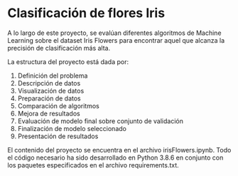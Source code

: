 # Clasificación de flores Iris

A lo largo de este proyecto, se evalúan diferentes algoritmos de Machine Learning sobre el dataset Iris Flowers para encontrar aquel que alcanza la precisión de clasificación más alta.

La estructura del proyecto está dada por:

1. Definición del problema
2. Descripción de datos
3. Visualización de datos
4. Preparación de datos
5. Comparación de algoritmos
6. Mejora de resultados
7. Evaluación de modelo final sobre conjunto de validación
8. Finalización de modelo seleccionado
9. Presentación de resultados

El contenido del proyecto se encuentra en el archivo irisFlowers.ipynb. Todo el código necesario ha sido desarrollado en Python 3.8.6 en conjunto con los paquetes especificados en el archivo requirements.txt.
